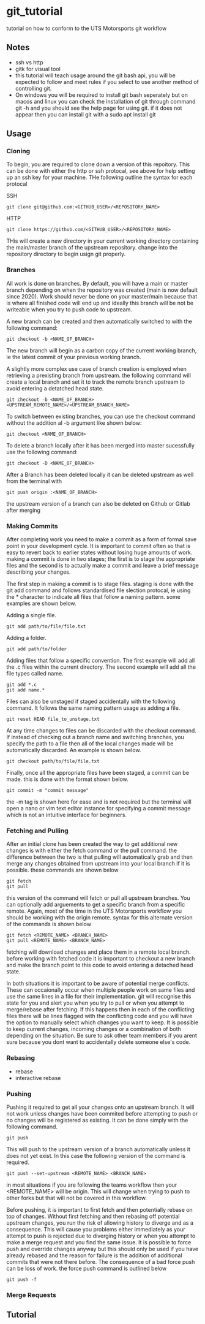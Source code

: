 # git_tutorial
tutorial on how to conform to the UTS Motorsports git workflow

## Notes
* ssh vs http
* gitk for visual tool
* this tutorial will teach usage around the git bash api, you will be expected to follow and meet rules if you select to use another method of controlling git.
* On windows you will be required to install git bash seperately but on macos and linux you can check the installation of git through command git -h and you should see the help page for using git. if it does not appear then you can install git with a sudo apt install git

## Usage
### Cloning
To begin, you are required to clone down a version of this repoitory. This can be done with either the http or ssh protocal, see above for help setting up an ssh key for your machine. THe following outline the syntax for each protocal

SSH
```git
git clone git@github.com:<GITHUB_USER>/<REPOSITORY_NAME>
```

HTTP
 ```git
git clone https://github.com/<GITHUB_USER>/<REPOSITORY_NAME>
```
THis will create a new directory in your current working directory containing the main/master branch of the upstream repository. change into the repository directory to begin usign git properly.

### Branches
All work is done on branches. By default, you will have a main or master branch depending on when the repository was created (main is now default since 2020). Work should never be done on your master/main because that is where all finished code will end up and ideally this branch will be not be writeable when you try to push code to upstream.

A new branch can be created and then automatically switched to with the following command:
```git
git checkout -b <NAME_OF_BRANCH>
```
The new branch will begin as a carbon copy of the current working branch, ie the latest commit of your previous working branch.

A slightly more complex use case of branch creation is employed when retrieving a prexisting branch from upstream. the following command will create a local branch and set it to track the remote branch upstream to avoid entering a detatched head state.
```git
git checkout -b <NAME_OF_BRANCH> <UPSTREAM_REMOTE_NAME>/<UPSTREAM_BRANCH_NAME>
```
To switch between existing branches, you can use the checkout command without the addition al -b argument like shown below:
```git
git checkout <NAME_OF_BRANCH>
```
To delete a branch locally after it has been merged into master sucessfully use the following command:
```git
git checkout -D <NAME_OF_BRANCH>
```
After a Branch has been deleted locally it can be deleted upstream as well from the terminal with
```git
git push origin :<NAME_OF_BRANCH>
```
the upstream version of a branch can also be deleted on Github or Gitlab after merging

### Making Commits
After completing work you need to make a commit as a form of formal save point in your development cycle. It is important to commit often so that is easy to revert back to earlier states without losing huge amounts of work. making a commit is done in two stages; the first is to stage the appropriate files and the second is to actually make a commit and leave a brief message describing your changes.

The first step in making a commit is to stage files. staging is done with the git add command and follows standardised file slection protocal, ie using the * character to indicate all files that follow a naming pattern. some examples are shown below.

Adding a single file.
```git
git add path/to/file/file.txt
```
Adding a folder.
```git
git add path/to/folder
```
Adding files that follow a specific convention. The first example will add all the .c files within the current directory. The second example will add all the file types called name.
```git
git add *.c
git add name.*
```
Files can also be unstaged if staged accidentally with the following command. It follows the same naming pattern usage as adding a file.
```git
git reset HEAD file_to_unstage.txt
```
At any time changes to files can be discarded with the checkout command. If instead of checking out a branch name and switching branches, you specify the path to a file then all of the local changes made will be automatically discarded. An example is shown below.
```git
git checkout path/to/file/file.txt
```
Finally, once all the appropriate files have been staged, a commit can be made. this is done with the format shown below.
```git
git commit -m "commit message"
```
the -m tag is shown here for ease and is not required but the terminal will open a nano or vim text editor instance for specifying a commit message which is not an intuitive interface for beginners.

### Fetching and Pulling
After an initial clone has been created the way to get additional new changes is with either the fetch command or the pull command. the difference between the two is that pulling will automatically grab and then merge any changes obtained from upstream into your local branch if it is possible. these commands are shown below
```git
git fetch
git pull
```
this version of the command will fetch or pull all upstream branches. You can optionally add arguements to get a specific branch from a specific remote. Again, most of the time in the UTS Motorsports workflow you should be working with the origin remote. syntax for this alternate version of the commands is shown below
```
git fetch <REMOTE_NAME> <BRANCH_NAME>
git pull <REMOTE_NAME> <BRANCH_NAME>
```
fetching will download changes and place them in a remote local branch. before working with fetched code it is important to checkout a new branch and make the branch point to this code to avoid entering a detached head state.

In both situations it is important to be aware of potential merge conflicts. These can occaionally occur when multiple people work on same files and use the same lines in a file for their implementation. git will recognise this state for you and alert you when you try to pull or when you attempt to merge/rebase after fetching. If this happens then in each of the conflicting files there will be lines flagged with the conflicting code and you will have the option to manually select which changes you want to keep. It is possible to keep current changes, incoming changes or a combination of both depending on the situation. Be sure to ask other team members if you arent sure because you dont want to accidentally delete someone else's code.

### Rebasing
- rebase
- interactive rebase

### Pushing
Pushing it required to get all your changes onto an upstream branch. It will not work unless changes have been commited before attempting to push or no changes will be registered as existing. It can be done simply with the following command.
```git
git push
```
This will push to the upstream version of a branch automatically unless it does not yet exist. In this case the following version of the command is required.
```
git push --set-upstream <REMOTE_NAME> <BRANCH_NAME>
```
in most situations if you are following the teams workflow then your <REMOTE_NAME> will be origin. This will change when trying to push to other forks but that will not be covered in this workflow.

Before pushing, it is important to first fetch and then potentially rebase on top of changes. Without first fetching and then rebasing off potential upstream changes, you run the risk of allowing history to diverge and as a consequence. This will cause you problems either immediately as your attempt to push is rejected due to diverging history or when you attempt to make a merge request and you find the same issue. It is possible to force push and override changes anyway but this should only be used if you have already rebased and the reason for failure is the addition of additional commits that were not there before. The consequence of a bad force push can be loss of work. the force push command is outlined below
```git
git push -f
```
### Merge Requests
## Tutorial
